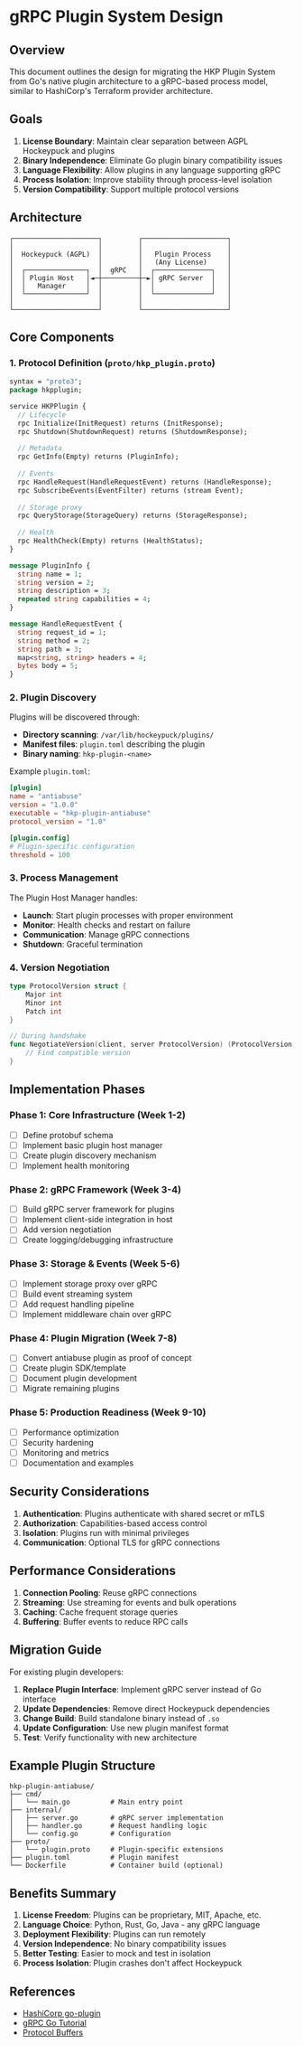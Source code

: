 # gRPC Plugin System Design

## Overview

This document outlines the design for migrating the HKP Plugin System from Go's native plugin architecture to a gRPC-based process model, similar to HashiCorp's Terraform provider architecture.

## Goals

1. **License Boundary**: Maintain clear separation between AGPL Hockeypuck and plugins
2. **Binary Independence**: Eliminate Go plugin binary compatibility issues
3. **Language Flexibility**: Allow plugins in any language supporting gRPC
4. **Process Isolation**: Improve stability through process-level isolation
5. **Version Compatibility**: Support multiple protocol versions

## Architecture

```
┌─────────────────────┐         ┌─────────────────────┐
│                     │         │                     │
│  Hockeypuck (AGPL)  │         │   Plugin Process    │
│                     │         │   (Any License)     │
│  ┌───────────────┐  │  gRPC   │  ┌──────────────┐   │
│  │ Plugin Host   │◄─┼─────────┼─►│ gRPC Server  │   │
│  │   Manager     │  │         │  │              │   │
│  └───────────────┘  │         │  └──────────────┘   │
│                     │         │                     │
└─────────────────────┘         └─────────────────────┘
```

## Core Components

### 1. Protocol Definition (`proto/hkp_plugin.proto`)

```protobuf
syntax = "proto3";
package hkpplugin;

service HKPPlugin {
  // Lifecycle
  rpc Initialize(InitRequest) returns (InitResponse);
  rpc Shutdown(ShutdownRequest) returns (ShutdownResponse);
  
  // Metadata
  rpc GetInfo(Empty) returns (PluginInfo);
  
  // Events
  rpc HandleRequest(HandleRequestEvent) returns (HandleResponse);
  rpc SubscribeEvents(EventFilter) returns (stream Event);
  
  // Storage proxy
  rpc QueryStorage(StorageQuery) returns (StorageResponse);
  
  // Health
  rpc HealthCheck(Empty) returns (HealthStatus);
}

message PluginInfo {
  string name = 1;
  string version = 2;
  string description = 3;
  repeated string capabilities = 4;
}

message HandleRequestEvent {
  string request_id = 1;
  string method = 2;
  string path = 3;
  map<string, string> headers = 4;
  bytes body = 5;
}
```

### 2. Plugin Discovery

Plugins will be discovered through:
- **Directory scanning**: `/var/lib/hockeypuck/plugins/`
- **Manifest files**: `plugin.toml` describing the plugin
- **Binary naming**: `hkp-plugin-<name>`

Example `plugin.toml`:
```toml
[plugin]
name = "antiabuse"
version = "1.0.0"
executable = "hkp-plugin-antiabuse"
protocol_version = "1.0"

[plugin.config]
# Plugin-specific configuration
threshold = 100
```

### 3. Process Management

The Plugin Host Manager handles:
- **Launch**: Start plugin processes with proper environment
- **Monitor**: Health checks and restart on failure
- **Communication**: Manage gRPC connections
- **Shutdown**: Graceful termination

### 4. Version Negotiation

```go
type ProtocolVersion struct {
    Major int
    Minor int
    Patch int
}

// During handshake
func NegotiateVersion(client, server ProtocolVersion) (ProtocolVersion, error) {
    // Find compatible version
}
```

## Implementation Phases

### Phase 1: Core Infrastructure (Week 1-2)
- [ ] Define protobuf schema
- [ ] Implement basic plugin host manager
- [ ] Create plugin discovery mechanism
- [ ] Implement health monitoring

### Phase 2: gRPC Framework (Week 3-4)
- [ ] Build gRPC server framework for plugins
- [ ] Implement client-side integration in host
- [ ] Add version negotiation
- [ ] Create logging/debugging infrastructure

### Phase 3: Storage & Events (Week 5-6)
- [ ] Implement storage proxy over gRPC
- [ ] Build event streaming system
- [ ] Add request handling pipeline
- [ ] Implement middleware chain over gRPC

### Phase 4: Plugin Migration (Week 7-8)
- [ ] Convert antiabuse plugin as proof of concept
- [ ] Create plugin SDK/template
- [ ] Document plugin development
- [ ] Migrate remaining plugins

### Phase 5: Production Readiness (Week 9-10)
- [ ] Performance optimization
- [ ] Security hardening
- [ ] Monitoring and metrics
- [ ] Documentation and examples

## Security Considerations

1. **Authentication**: Plugins authenticate with shared secret or mTLS
2. **Authorization**: Capabilities-based access control
3. **Isolation**: Plugins run with minimal privileges
4. **Communication**: Optional TLS for gRPC connections

## Performance Considerations

1. **Connection Pooling**: Reuse gRPC connections
2. **Streaming**: Use streaming for events and bulk operations
3. **Caching**: Cache frequent storage queries
4. **Buffering**: Buffer events to reduce RPC calls

## Migration Guide

For existing plugin developers:

1. **Replace Plugin Interface**: Implement gRPC server instead of Go interface
2. **Update Dependencies**: Remove direct Hockeypuck dependencies
3. **Change Build**: Build standalone binary instead of `.so`
4. **Update Configuration**: Use new plugin manifest format
5. **Test**: Verify functionality with new architecture

## Example Plugin Structure

```
hkp-plugin-antiabuse/
├── cmd/
│   └── main.go          # Main entry point
├── internal/
│   ├── server.go        # gRPC server implementation
│   ├── handler.go       # Request handling logic
│   └── config.go        # Configuration
├── proto/
│   └── plugin.proto     # Plugin-specific extensions
├── plugin.toml          # Plugin manifest
└── Dockerfile           # Container build (optional)
```

## Benefits Summary

1. **License Freedom**: Plugins can be proprietary, MIT, Apache, etc.
2. **Language Choice**: Python, Rust, Go, Java - any gRPC language
3. **Deployment Flexibility**: Plugins can run remotely
4. **Version Independence**: No binary compatibility issues
5. **Better Testing**: Easier to mock and test in isolation
6. **Process Isolation**: Plugin crashes don't affect Hockeypuck

## References

- [HashiCorp go-plugin](https://github.com/hashicorp/go-plugin)
- [gRPC Go Tutorial](https://grpc.io/docs/languages/go/)
- [Protocol Buffers](https://developers.google.com/protocol-buffers)
